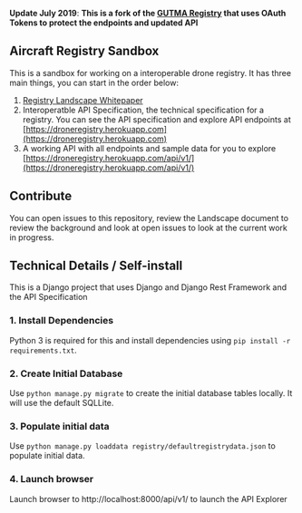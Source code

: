 **Update July 2019**: **This is a fork of the [GUTMA Registry](https://github.com/gutma-org/droneregistry) that uses OAuth Tokens to protect the endpoints and updated API**

## Aircraft Registry Sandbox

This is a sandbox for working on a interoperable drone registry. It has three main things, you can start in the order below: 

1. [Registry Landscape Whitepaper](https://github.com/gutma-org/droneregistry/blob/master/documents/registration-white-paper.md)
2. Interoperatble API Specification, the technical specification for a registry. You can see the API specification and explore API endpoints at [https://droneregistry.herokuapp.com](https://droneregistry.herokuapp.com) 
3. A working API with all endpoints and sample data for you to explore [https://droneregistry.herokuapp.com/api/v1/](https://droneregistry.herokuapp.com/api/v1/)

## Contribute

You can open issues to this repository, review the Landscape document to review the background and look at open issues to look at the current work in progress. 

## Technical Details  / Self-install

This is a Django project that uses Django and Django Rest Framework and the API Specification 

### 1. Install Dependencies
Python 3 is required for this and install dependencies using `pip install -r requirements.txt`.

### 2. Create Initial Database
Use `python manage.py migrate` to create the initial database tables locally. It will use the default SQLLite. 

### 3. Populate initial data
Use `python manage.py loaddata registry/defaultregistrydata.json` to populate initial data. 

### 4. Launch browser 
Launch browser to http://localhost:8000/api/v1/ to launch the API Explorer
